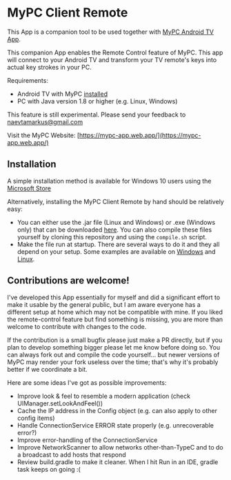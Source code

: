 # MyPC Client Remote

This App is a companion tool to be used together with [MyPC Android TV App](https://play.google.com/store/apps/details?id=org.trecet.mypc).

This companion App enables the Remote Control feature of MyPC. This app will connect to your Android TV and transform your TV remote's keys into actual key strokes in your PC. 

Requirements:
- Android TV with MyPC [installed](https://play.google.com/store/apps/details?id=org.trecet.mypc)
- PC with Java version 1.8 or higher (e.g. Linux, Windows)

This feature is still experimental. Please send your feedback to [naevtamarkus@gmail.com](mailto:naevtamarkus@gmail.com)

Visit the MyPC Website: [https://mypc-app.web.app/](https://mypc-app.web.app/)


## Installation
A simple installation method is available for Windows 10 users using the [Microsoft Store](https://www.microsoft.com/store/apps/9NVMBG0N8KMC)

Alternatively, installing the MyPC Client Remote by hand should be relatively easy:
 * You can either use the .jar file (Linux and Windows) or .exe (Windows only) that can be downloaded [here](https://github.com/naevtamarkus/MyPC-ClientRemote/releases/latest). You can also compile these files yourself by cloning this repository and using the ```compile.sh``` script.
 * Make the file run at startup. There are several ways to do it and they all depend on your setup. Some examples are available on [Windows](https://tunecomp.net/add-program-to-startup-windows-10/) and [Linux](https://help.ubuntu.com/stable/ubuntu-help/startup-applications.html.en).


## Contributions are welcome!
I've developed this App essentially for myself and did a significant effort to make it usable by the general public, but I am aware everyone has a different setup at home which may not be compatible with mine. If you liked the remote-control feature but find something is missing, you are more than welcome to contribute with changes to the code.

If the contribution is a small bugfix please just make a PR directly, but if you plan to develop something bigger please let me know before doing so. You can always fork out and compile the code yourself... but newer versions of MyPC may render your fork useless over the time; that's why it's probably better if we coordinate a bit.

Here are some ideas I've got as possible improvements:
 * Improve look & feel to resemble a modern application (check UIManager.setLookAndFeel())
 * Cache the IP address in the Config object (e.g. can also apply to other config items)
 * Handle ConnectionService ERROR state properly (e.g. unrecoverable error?)
 * Improve error-handling of the ConnectionService
 * Improve NetworkScanner to allow networks other-than-TypeC and to do a broadcast to add hosts that respond
 * Review build.gradle to make it cleaner. When I hit Run in an IDE, gradle task keeps on going :(
 

